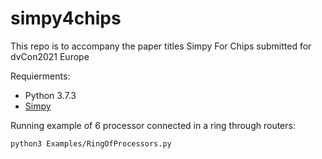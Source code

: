 # simpy4chips
This repo is to accompany the paper titles Simpy For Chips submitted for dvCon2021 Europe

Requierments:
- Python 3.7.3
- [Simpy](https://simpy.readthedocs.io/en/latest/simpy_intro/installation.html)
 
 
 Running example of 6 processor connected in a ring through routers:
 
 ``python3 Examples/RingOfProcessors.py``

